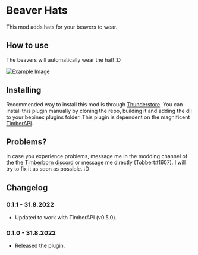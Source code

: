 # Beaver Hats

This mod adds hats for your beavers to wear. 

## How to use

The beavers will automatically wear the hat! :D

![Example Image](https://media.githubusercontent.com/media/TobbyTheBobby/TimberbornModsUnity/master/Assets/BeaverHats/StaticFiles/Images/ExampleImage1.png)

## Installing

Recommended way to install this mod is through [Thunderstore](https://timberborn.thunderstore.io/). You can install this plugin manually by cloning the repo, building it
and adding the dll to your bepinex plugins folder. This plugin is dependent on the magnificent [TimberAPI](https://github.com/Timberborn-Modding-Central/TimberAPI).

## Problems?

In case you experience problems, message me in the modding channel of the the [Timberborn discord](https://discord.gg/mfbBF4cWpX) or message me directly (Tobbert#1607). I will try to fix it as soon as possible. :D

## Changelog

### 0.1.1 - 31.8.2022

- Updated to work with TimberAPI (v0.5.0).

### 0.1.0 - 31.8.2022

- Released the plugin.
